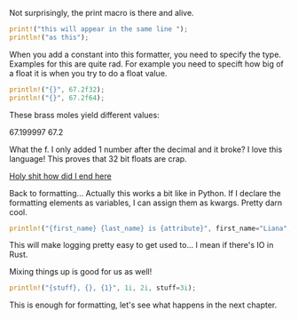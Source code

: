 
Not surprisingly, the print macro is there and alive.

```Rust
print!("this will appear in the same line ");
println!("as this");
```

When you add a constant into this formatter, you need to specify the type.
Examples for this are quite rad. For example you need to specift how big of a float it is when you try to do a float value.

```Rust
println!("{}", 67.2f32);
println!("{}", 67.2f64);
```

These brass moles yield different values:

67.199997
67.2

What the f. I only added 1 number after the decimal and it broke? I love this language! This proves that 32 bit floats are crap.

[Holy shit how did I end here](http://bluishcoder.co.nz/2013/08/15/phantom_types_in_rust.html)

Back to formatting... Actually this works a bit like in Python. If I declare the formatting elements as variables, I can assign them as kwargs. Pretty darn cool.

```Rust
println!("{first_name} {last_name} is {attribute}", first_name="Liana", last_name="Lo", attriute="cool");
```

This will make logging pretty easy to get used to... I mean if there's IO in Rust.

Mixing things up is good for us as well!

```Rust
println!("{stuff}, {}, {1}", 1i, 2i, stuff=3i);
```

This is enough for formatting, let's see what happens in the next chapter.
